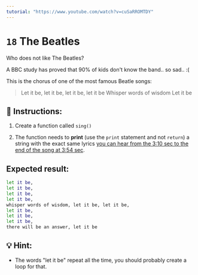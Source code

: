 ```yaml
---
tutorial: "https://www.youtube.com/watch?v=cuSaRROMTDY"
---
```


# `18` The Beatles

Who does not like The Beatles?

A BBC study has proved that 90% of kids don't know the band.. so sad.. :(

This is the chorus of one of the most famous Beatle songs:

> Let it be, let it be, let it be, let it be
> Whisper words of wisdom
> Let it be

## 📝 Instructions:

1. Create a function called `sing()`

2. The function needs to **print** (use the `print` statement and not `return`) a string with the exact same lyrics
[you can hear from the 3:10 sec to the end of the song at 3:54 sec](https://www.youtube.com/watch?v=QDYfEBY9NM4).


## Expected result:

```sh
let it be,
let it be,
let it be,
let it be,
whisper words of wisdom, let it be, let it be,
let it be,
let it be,
let it be,
there will be an answer, let it be
```

## 💡 Hint:

- The words "let it be" repeat all the time, you should probably create a loop for that.
